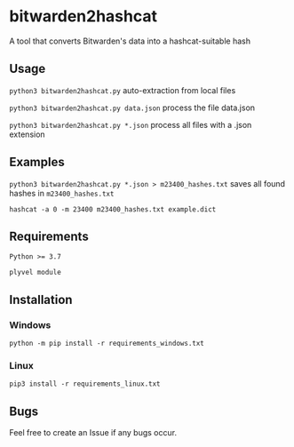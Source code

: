 # bitwarden2hashcat
A tool that converts Bitwarden's data into a hashcat-suitable hash

## Usage
`python3 bitwarden2hashcat.py` auto-extraction from local files

`python3 bitwarden2hashcat.py data.json` process the file data.json

`python3 bitwarden2hashcat.py *.json` process all files with a .json extension

## Examples
`python3 bitwarden2hashcat.py *.json > m23400_hashes.txt` saves all found hashes in `m23400_hashes.txt`

`hashcat -a 0 -m 23400 m23400_hashes.txt example.dict`

## Requirements
`Python >= 3.7`

`plyvel module`

## Installation
### Windows
`python -m pip install -r requirements_windows.txt`

### Linux
`pip3 install -r requirements_linux.txt`

## Bugs
Feel free to create an Issue if any bugs occur.
